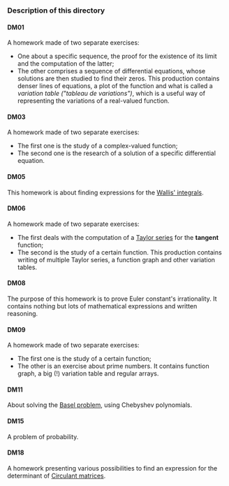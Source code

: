 ### Description of this directory

#### DM01
A homework made of two separate exercises:
- One about a specific sequence, the proof for the existence of its limit and the computation of the latter;
- The other comprises a sequence of differential equations, whose solutions are then studied to find their zeros.
This production contains denser lines of equations, a plot of the function and what is called a *variation table ("tableau de variations")*, which is a useful way of representing the variations of a real-valued function.

#### DM03
A homework made of two separate exercises:
- The first one is the study of a complex-valued function;
- The second one is the research of a solution of a specific differential equation.

#### DM05
This homework is about finding expressions for the [Wallis' integrals](https://en.wikipedia.org/wiki/Wallis%27_integrals).

#### DM06
A homework made of two separate exercises:
- The first deals with the computation of a [Taylor series](https://en.wikipedia.org/wiki/Taylor_series) for the __tangent__ function;
- The second is the study of a certain function.
This production contains writing of multiple Taylor series, a function graph and other variation tables.

#### DM08
The purpose of this homework is to prove Euler constant's irrationality. It contains nothing but lots of mathematical expressions and written reasoning.

#### DM09
A homework made of two separate exercises:
- The first one is the study of a certain function;
- The other is an exercise about prime numbers.
It contains function graph, a big (!) variation table and regular arrays.

#### DM11
About solving the [Basel problem](https://en.wikipedia.org/wiki/Basel_problem), using Chebyshev polynomials.

#### DM15
A problem of probability.

#### DM18
A homework presenting various possibilities to find an expression for the determinant of [Circulant matrices](https://en.wikipedia.org/wiki/Circulant_matrix).
